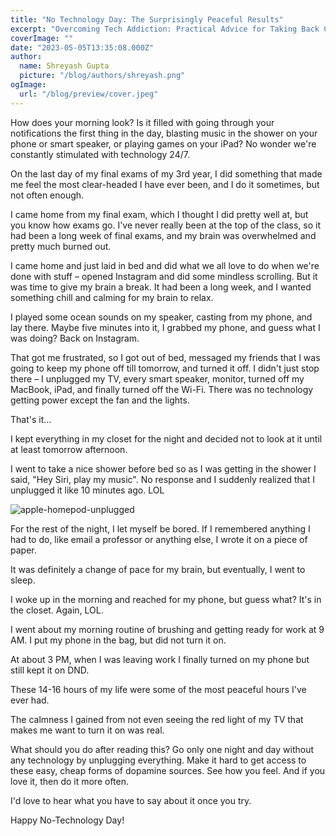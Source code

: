 ```yaml
---
title: "No Technology Day: The Surprisingly Peaceful Results"
excerpt: "Overcoming Tech Addiction: Practical Advice for Taking Back Control"
coverImage: ""
date: "2023-05-05T13:35:08.000Z"
author:
  name: Shreyash Gupta
  picture: "/blog/authors/shreyash.png"
ogImage:
  url: "/blog/preview/cover.jpeg"
---
```


How does your morning look? Is it filled with going through your notifications the first thing in the day, blasting music in the shower on your phone or smart speaker, or playing games on your iPad? No wonder we're constantly stimulated with technology 24/7.

On the last day of my final exams of my 3rd year, I did something that made me feel the most clear-headed I have ever been, and I do it sometimes, but not often enough.

I came home from my final exam, which I thought I did pretty well at, but you know how exams go. I've never really been at the top of the class, so it had been a long week of final exams, and my brain was overwhelmed and pretty much burned out.

I came home and just laid in bed and did what we all love to do when we're done with stuff – opened Instagram and did some mindless scrolling. But it was time to give my brain a break. It had been a long week, and I wanted something chill and calming for my brain to relax.

I played some ocean sounds on my speaker, casting from my phone, and lay there. Maybe five minutes into it, I grabbed my phone, and guess what I was doing? Back on Instagram.

That got me frustrated, so I got out of bed, messaged my friends that I was going to keep my phone off till tomorrow, and turned it off. I didn't just stop there – I unplugged my TV, every smart speaker, monitor, turned off my MacBook, iPad, and finally turned off the Wi-Fi. There was no technology getting power except the fan and the lights.

That's it…

I kept everything in my closet for the night and decided not to look at it until at least tomorrow afternoon.

I went to take a nice shower before bed so as I was getting in the shower I said, "Hey Siri, play my music". No response and I suddenly realized that I unplugged it like 10 minutes ago. LOL

![apple-homepod-unplugged](/images/blogs-images-optimized/apple-homepod-unplugged.webp)

For the rest of the night, I let myself be bored. If I remembered anything I had to do, like email a professor or anything else, I wrote it on a piece of paper.

It was definitely a change of pace for my brain, but eventually, I went to sleep.

I woke up in the morning and reached for my phone, but guess what? It's in the closet. Again, LOL.

I went about my morning routine of brushing and getting ready for work at 9 AM. I put my phone in the bag, but did not turn it on.

At about 3 PM, when I was leaving work I finally turned on my phone but still kept it on DND.

These 14-16 hours of my life were some of the most peaceful hours I've ever had.

The calmness I gained from not even seeing the red light of my TV that makes me want to turn it on was real.

What should you do after reading this? Go only one night and day without any technology by unplugging everything. Make it hard to get access to these easy, cheap forms of dopamine sources. See how you feel. And if you love it, then do it more often.

I'd love to hear what you have to say about it once you try.

Happy No-Technology Day! 